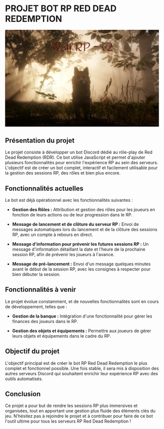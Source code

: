 # **PROJET BOT RP RED DEAD REDEMPTION** 

![Image du projet](./assets/Redressed.png)

## **Présentation du projet**

Le projet consiste à développer un bot Discord dédié au rôle-play de Red Dead Redemption (RDR). Ce bot utilise JavaScript et permet d'ajouter plusieurs fonctionnalités pour enrichir l'expérience RP au sein des serveurs. L'objectif est de créer un bot complet, interactif et facilement utilisable pour la gestion des sessions RP, des rôles et bien plus encore.

## **Fonctionnalités actuelles**

Le bot est déjà opérationnel avec les fonctionnalités suivantes :

- **Gestion des Rôles :** 
  Attribution et gestion des rôles pour les joueurs en fonction de leurs actions ou de leur progression dans le RP.

- **Message de lancement et de clôture du serveur RP :** 
  Envoi de messages automatiques lors du lancement et de la clôture des sessions RP, avec un compte à rebours en direct.

- **Message d'information pour prévenir les futures sessions RP :** 
  Un message d'information détaillant la date et l'heure de la prochaine session RP, afin de prévenir les joueurs à l'avance.

- **Message de pré-lancement :** 
  Envoi d'un message quelques minutes avant le début de la session RP, avec les consignes à respecter pour bien débuter la session.

## **Fonctionnalités à venir**

Le projet évolue constamment, et de nouvelles fonctionnalités sont en cours de développement, telles que :

- **Gestion de la banque :** 
  Intégration d'une fonctionnalité pour gérer les finances des joueurs dans le RP.

- **Gestion des objets et équipements :** 
  Permettre aux joueurs de gérer leurs objets et équipements dans le cadre du RP.

## **Objectif du projet**

L'objectif principal est de créer le bot RP Red Dead Redemption le plus complet et fonctionnel possible. Une fois stable, il sera mis à disposition des autres serveurs Discord qui souhaitent enrichir leur expérience RP avec des outils automatisés.

## **Conclusion**

Ce projet a pour but de rendre les sessions RP plus immersives et organisées, tout en apportant une gestion plus fluide des éléments clés du jeu. N'hésitez pas à rejoindre le projet et à contribuer pour faire de ce bot l'outil ultime pour tous les serveurs RP Red Dead Redemption !


